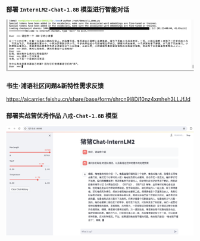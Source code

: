 ### 部署 `InternLM2-Chat-1.8B` 模型进行智能对话

![InternLM2-Chat-1.8B-chat](../images/InternLM2-Chat-1.8B-chat.png)



### 书生·浦语社区问题&新特性需求反馈

https://aicarrier.feishu.cn/share/base/form/shrcn9l8Di10nz4xmheh3LLJfJd



### 部署实战营优秀作品 `八戒-Chat-1.8B` 模型

![八戒-Chat-1.8B](../images/八戒-Chat-1.8B.png)


